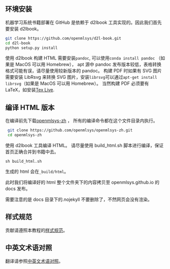 ## 环境安装
机器学习系统书籍部署在 GitHub 是依赖于 d2lbook 工具实现的。因此我们首先要安装 d2lbook。
```bash
git clone https://github.com/openmlsys/d2l-book.git
cd d2l-book
python setup.py install
```
使用 d2lbook 构建 HTML 需要安装`pandoc`, 可以使用`conda install pandoc` （如果是 MacOS 可以用 Homebrew）， apt 源中 pandoc 发布版本较低，表格转换格式可能有误，请尽量使用较新版本的 pandoc。
构建 PDF 时如果有 SVG 图片需要安装 LibRsvg 来转换 SVG 图片，安装`librsvg`可以通过`apt-get install librsvg`（如果是 MacOS 可以用 Homebrew）。
当然构建 PDF 必须要有 LaTeX，如安装[Tex Live](https://www.tug.org/texlive/).

## 编译 HTML 版本
在编译前先下载[openmlsys-zh](https://github.com/openmlsys/openmlsys-zh) ， 所有的编译命令都在这个文件目录内执行。
```bash
 git clone https://github.com/openmlsys/openmlsys-zh.git
 cd openmlsys-zh
```
使用 d2lbook 工具编译 HTML。 请尽量使用 build_html.sh 脚本进行编译，保证首页正确合并到书籍中去。
```
sh build_html.sh
```

生成的 html 会在`_build/html`。

此时我们将编译好的 html 整个文件夹下的内容拷贝至 openmlsys.github.io 的 docs 发布。

需要注意的是 docs 目录下的.nojekyll 不要删除了，不然网页会没有渲染。

## 样式规范

贡献请遵照本教程的[样式规范](style.md)。

## 中英文术语对照

翻译请参照[中英文术语对照](terminology.md)。
